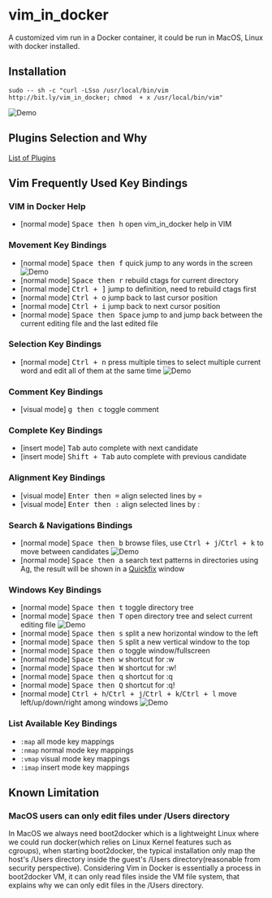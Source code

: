 # vim_in_docker

A customized vim run in a Docker container, it could be run in MacOS, Linux with docker installed.

## Installation

    sudo -- sh -c "curl -LSso /usr/local/bin/vim http://bit.ly/vim_in_docker; chmod  + x /usr/local/bin/vim"

![Demo](https://raw.githubusercontent.com/bencao/vim_in_docker/master/demo/installation.gif)

## Plugins Selection and Why

[List of Plugins](https://raw.githubusercontent.com/bencao/vim_in_docker/master/PLUGINS.md)

## Vim Frequently Used Key Bindings

### VIM in Docker Help
- [normal mode] <kbd>Space then h</kbd> open vim_in_docker help in VIM

### Movement Key Bindings

- [normal mode] <kbd>Space then f</kbd> quick jump to any words in the screen ![Demo](https://raw.githubusercontent.com/bencao/vim_in_docker/master/demo/easy_motion.gif)
- [normal mode] <kbd>Space then r</kbd> rebuild ctags for current directory
- [normal mode] <kbd>Ctrl + ]</kbd> jump to definition, need to rebuild ctags first
- [normal mode] <kbd>Ctrl + o</kbd> jump back to last cursor position
- [normal mode] <kbd>Ctrl + i</kbd> jump back to next cursor position
- [normal mode] <kbd>Space then Space</kbd> jump to and jump back between the current editing file and the last edited file

### Selection Key Bindings

- [normal mode] <kbd>Ctrl + n</kbd> press multiple times to select multiple current word and edit all of them at the same time ![Demo](https://raw.githubusercontent.com/bencao/vim_in_docker/master/demo/multi_cursor.gif)

### Comment Key Bindings

- [visual mode] <kbd>g then c</kbd> toggle comment

### Complete Key Bindings

- [insert mode] <kbd>Tab</kbd> auto complete with next candidate
- [insert mode] <kbd>Shift + Tab</kbd> auto complete with previous candidate

### Alignment Key Bindings

- [visual mode] <kbd>Enter then =</kbd> align selected lines by =
- [visual mode] <kbd>Enter then :</kbd> align selected lines by :

### Search & Navigations Bindings

- [normal mode] <kbd>Space then b</kbd> browse files, use <kbd>Ctrl + j</kbd>/<kbd>Ctrl + k</kbd> to move between candidates ![Demo](https://raw.githubusercontent.com/bencao/vim_in_docker/master/demo/ctrlp.gif)
- [normal mode] <kbd>Space then a</kbd> search text patterns in directories using Ag, the result will be shown in a [Quickfix](http://usevim.com/2012/08/24/vim101-quickfix/) window

### Windows Key Bindings

- [normal mode] <kbd>Space then t</kbd> toggle directory tree
- [normal mode] <kbd>Space then T</kbd> open directory tree and select current editing file ![Demo](https://raw.githubusercontent.com/bencao/vim_in_docker/master/demo/nerdtree.gif)
- [normal mode] <kbd>Space then s</kbd> split a new horizontal window to the left
- [normal mode] <kbd>Space then S</kbd> split a new vertical window to the top
- [normal mode] <kbd>Space then o</kbd> toggle window/fullscreen
- [normal mode] <kbd>Space then w</kbd> shortcut for :w
- [normal mode] <kbd>Space then W</kbd> shortcut for :w!
- [normal mode] <kbd>Space then q</kbd> shortcut for :q
- [normal mode] <kbd>Space then Q</kbd> shortcut for :q!
- [normal mode] <kbd>Ctrl + h</kbd>/<kbd>Ctrl + j</kbd>/<kbd>Ctrl + k</kbd>/<kbd>Ctrl + l</kbd> move left/up/down/right among windows ![Demo](https://raw.githubusercontent.com/bencao/vim_in_docker/master/demo/windowing.gif)

### List Available Key Bindings

- `:map` all mode key mappings
- `:nmap` normal mode key mappings
- `:vmap` visual mode key mappings
- `:imap` insert mode key mappings


## Known Limitation

### MacOS users can only edit files under /Users directory

In MacOS we always need boot2docker which is a lightweight Linux where we could run docker(which relies on Linux Kernel features such as cgroups), when starting boot2docker, the typical installation only map the host's /Users directory inside the guest's /Users directory(reasonable from security perspective). Considering Vim in Docker is essentially a process in boot2docker VM, it can only read files inside the VM file system, that explains why we can only edit files in the /Users directory.
